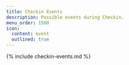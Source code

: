 ```yaml
---
title: Checkin Events
description: Possible events during Checkin.
menu_order: 1500
icon:
  content: event
  outlined: true
---
```


{% include checkin-events.md %}

